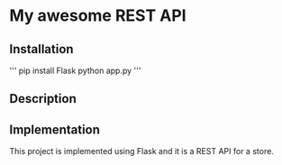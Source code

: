 # My awesome REST API

## Installation

'''
pip install Flask
python app.py
'''

## Description



## Implementation

This project is implemented using Flask and it is a REST API for a store.
